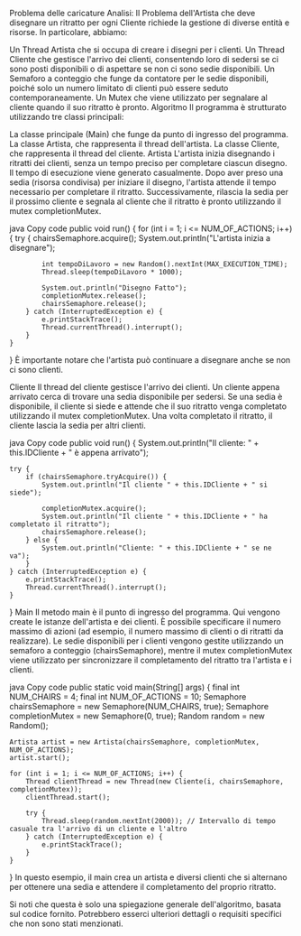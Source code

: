 Problema delle caricature
Analisi:
Il Problema dell'Artista che deve disegnare un ritratto per ogni Cliente richiede la gestione di diverse entità e risorse. In particolare, abbiamo:

Un Thread Artista che si occupa di creare i disegni per i clienti.
Un Thread Cliente che gestisce l'arrivo dei clienti, consentendo loro di sedersi se ci sono posti disponibili o di aspettare se non ci sono sedie disponibili.
Un Semaforo a conteggio che funge da contatore per le sedie disponibili, poiché solo un numero limitato di clienti può essere seduto contemporaneamente.
Un Mutex che viene utilizzato per segnalare al cliente quando il suo ritratto è pronto.
Algoritmo
Il programma è strutturato utilizzando tre classi principali:

La classe principale (Main) che funge da punto di ingresso del programma.
La classe Artista, che rappresenta il thread dell'artista.
La classe Cliente, che rappresenta il thread del cliente.
Artista
L'artista inizia disegnando i ritratti dei clienti, senza un tempo preciso per completare ciascun disegno. Il tempo di esecuzione viene generato casualmente. Dopo aver preso una sedia (risorsa condivisa) per iniziare il disegno, l'artista attende il tempo necessario per completare il ritratto. Successivamente, rilascia la sedia per il prossimo cliente e segnala al cliente che il ritratto è pronto utilizzando il mutex completionMutex.

java
Copy code
public void run() {
    for (int i = 1; i <= NUM_OF_ACTIONS; i++) {
        try {
            chairsSemaphore.acquire();
            System.out.println("L'artista inizia a disegnare");

            int tempoDiLavoro = new Random().nextInt(MAX_EXECUTION_TIME); 
            Thread.sleep(tempoDiLavoro * 1000);

            System.out.println("Disegno Fatto");
            completionMutex.release();
            chairsSemaphore.release();
        } catch (InterruptedException e) {
            e.printStackTrace();
            Thread.currentThread().interrupt();
        }
    }
}
È importante notare che l'artista può continuare a disegnare anche se non ci sono clienti.

Cliente
Il thread del cliente gestisce l'arrivo dei clienti. Un cliente appena arrivato cerca di trovare una sedia disponibile per sedersi. Se una sedia è disponibile, il cliente si siede e attende che il suo ritratto venga completato utilizzando il mutex completionMutex. Una volta completato il ritratto, il cliente lascia la sedia per altri clienti.

java
Copy code
public void run() {
    System.out.println("Il cliente: " + this.IDCliente + " è appena arrivato");

    try {
        if (chairsSemaphore.tryAcquire()) {
            System.out.println("Il cliente " + this.IDCliente + " si siede");

            completionMutex.acquire();
            System.out.println("Il cliente " + this.IDCliente + " ha completato il ritratto");
            chairsSemaphore.release();
        } else {
            System.out.println("Cliente: " + this.IDCliente + " se ne va");
        }
    } catch (InterruptedException e) {
        e.printStackTrace();
        Thread.currentThread().interrupt();
    }
}
Main
Il metodo main è il punto di ingresso del programma. Qui vengono create le istanze dell'artista e dei clienti. È possibile specificare il numero massimo di azioni (ad esempio, il numero massimo di clienti o di ritratti da realizzare). Le sedie disponibili per i clienti vengono gestite utilizzando un semaforo a conteggio (chairsSemaphore), mentre il mutex completionMutex viene utilizzato per sincronizzare il completamento del ritratto tra l'artista e i clienti.

java
Copy code
public static void main(String[] args) {
    final int NUM_CHAIRS = 4;
    final int NUM_OF_ACTIONS = 10;
    Semaphore chairsSemaphore = new Semaphore(NUM_CHAIRS, true);
    Semaphore completionMutex = new Semaphore(0, true);
    Random random = new Random();

    Artista artist = new Artista(chairsSemaphore, completionMutex, NUM_OF_ACTIONS);
    artist.start();

    for (int i = 1; i <= NUM_OF_ACTIONS; i++) {
        Thread clientThread = new Thread(new Cliente(i, chairsSemaphore, completionMutex));
        clientThread.start();

        try {
            Thread.sleep(random.nextInt(2000)); // Intervallo di tempo casuale tra l'arrivo di un cliente e l'altro
        } catch (InterruptedException e) {
            e.printStackTrace();
        }
    }
}
In questo esempio, il main crea un artista e diversi clienti che si alternano per ottenere una sedia e attendere il completamento del proprio ritratto.

Si noti che questa è solo una spiegazione generale dell'algoritmo, basata sul codice fornito. Potrebbero esserci ulteriori dettagli o requisiti specifici che non sono stati menzionati.





